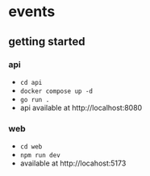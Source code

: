 # events
## getting started
### api
- `cd api`
- `docker compose up -d`
- `go run .`
- api available at http://localhost:8080
### web
- `cd web`
- `npm run dev`
- available at http://locahost:5173

